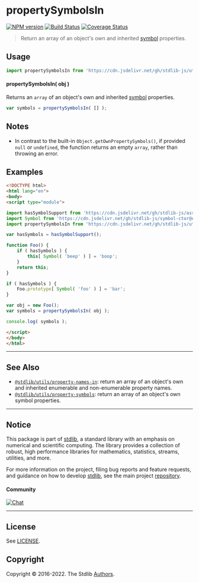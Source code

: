 <!--

@license Apache-2.0

Copyright (c) 2018 The Stdlib Authors.

Licensed under the Apache License, Version 2.0 (the "License");
you may not use this file except in compliance with the License.
You may obtain a copy of the License at

   http://www.apache.org/licenses/LICENSE-2.0

Unless required by applicable law or agreed to in writing, software
distributed under the License is distributed on an "AS IS" BASIS,
WITHOUT WARRANTIES OR CONDITIONS OF ANY KIND, either express or implied.
See the License for the specific language governing permissions and
limitations under the License.

-->

# propertySymbolsIn

[![NPM version][npm-image]][npm-url] [![Build Status][test-image]][test-url] [![Coverage Status][coverage-image]][coverage-url] <!-- [![dependencies][dependencies-image]][dependencies-url] -->

> Return an array of an object's own and inherited [symbol][@stdlib/symbol/ctor] properties.



<section class="usage">

## Usage

```javascript
import propertySymbolsIn from 'https://cdn.jsdelivr.net/gh/stdlib-js/utils-property-symbols-in@esm/index.mjs';
```

#### propertySymbolsIn( obj )

Returns an `array` of an object's own and inherited [symbol][@stdlib/symbol/ctor] properties.

```javascript
var symbols = propertySymbolsIn( [] );
```

</section>

<!-- /.usage -->

<section class="notes">

## Notes

-   In contrast to the built-in `Object.getOwnPropertySymbols()`, if provided `null` or `undefined`, the function returns an empty `array`, rather than throwing an error.

</section>

<!-- /.notes -->

<section class="examples">

## Examples

<!-- eslint no-undef: "error" -->

```html
<!DOCTYPE html>
<html lang="en">
<body>
<script type="module">

import hasSymbolSupport from 'https://cdn.jsdelivr.net/gh/stdlib-js/assert-has-symbol-support@esm/index.mjs';
import Symbol from 'https://cdn.jsdelivr.net/gh/stdlib-js/symbol-ctor@esm/index.mjs';
import propertySymbolsIn from 'https://cdn.jsdelivr.net/gh/stdlib-js/utils-property-symbols-in@esm/index.mjs';

var hasSymbols = hasSymbolSupport();

function Foo() {
    if ( hasSymbols ) {
        this[ Symbol( 'beep' ) ] = 'boop';
    }
    return this;
}

if ( hasSymbols ) {
    Foo.prototype[ Symbol( 'foo' ) ] = 'bar';
}

var obj = new Foo();
var symbols = propertySymbolsIn( obj );

console.log( symbols );

</script>
</body>
</html>
```

</section>

<!-- /.examples -->

<!-- Section for related `stdlib` packages. Do not manually edit this section, as it is automatically populated. -->

<section class="related">

* * *

## See Also

-   <span class="package-name">[`@stdlib/utils/property-names-in`][@stdlib/utils/property-names-in]</span><span class="delimiter">: </span><span class="description">return an array of an object's own and inherited enumerable and non-enumerable property names.</span>
-   <span class="package-name">[`@stdlib/utils/property-symbols`][@stdlib/utils/property-symbols]</span><span class="delimiter">: </span><span class="description">return an array of an object's own symbol properties.</span>

</section>

<!-- /.related -->

<!-- Section for all links. Make sure to keep an empty line after the `section` element and another before the `/section` close. -->


<section class="main-repo" >

* * *

## Notice

This package is part of [stdlib][stdlib], a standard library with an emphasis on numerical and scientific computing. The library provides a collection of robust, high performance libraries for mathematics, statistics, streams, utilities, and more.

For more information on the project, filing bug reports and feature requests, and guidance on how to develop [stdlib][stdlib], see the main project [repository][stdlib].

#### Community

[![Chat][chat-image]][chat-url]

---

## License

See [LICENSE][stdlib-license].


## Copyright

Copyright &copy; 2016-2022. The Stdlib [Authors][stdlib-authors].

</section>

<!-- /.stdlib -->

<!-- Section for all links. Make sure to keep an empty line after the `section` element and another before the `/section` close. -->

<section class="links">

[npm-image]: http://img.shields.io/npm/v/@stdlib/utils-property-symbols-in.svg
[npm-url]: https://npmjs.org/package/@stdlib/utils-property-symbols-in

[test-image]: https://github.com/stdlib-js/utils-property-symbols-in/actions/workflows/test.yml/badge.svg?branch=main
[test-url]: https://github.com/stdlib-js/utils-property-symbols-in/actions/workflows/test.yml?query=branch:main

[coverage-image]: https://img.shields.io/codecov/c/github/stdlib-js/utils-property-symbols-in/main.svg
[coverage-url]: https://codecov.io/github/stdlib-js/utils-property-symbols-in?branch=main

<!--

[dependencies-image]: https://img.shields.io/david/stdlib-js/utils-property-symbols-in.svg
[dependencies-url]: https://david-dm.org/stdlib-js/utils-property-symbols-in/main

-->

[chat-image]: https://img.shields.io/gitter/room/stdlib-js/stdlib.svg
[chat-url]: https://gitter.im/stdlib-js/stdlib/

[stdlib]: https://github.com/stdlib-js/stdlib

[stdlib-authors]: https://github.com/stdlib-js/stdlib/graphs/contributors

[umd]: https://github.com/umdjs/umd
[es-module]: https://developer.mozilla.org/en-US/docs/Web/JavaScript/Guide/Modules

[deno-url]: https://github.com/stdlib-js/utils-property-symbols-in/tree/deno
[umd-url]: https://github.com/stdlib-js/utils-property-symbols-in/tree/umd
[esm-url]: https://github.com/stdlib-js/utils-property-symbols-in/tree/esm
[branches-url]: https://github.com/stdlib-js/utils-property-symbols-in/blob/main/branches.md

[stdlib-license]: https://raw.githubusercontent.com/stdlib-js/utils-property-symbols-in/main/LICENSE

[@stdlib/symbol/ctor]: https://github.com/stdlib-js/symbol-ctor/tree/esm

<!-- <related-links> -->

[@stdlib/utils/property-names-in]: https://github.com/stdlib-js/utils-property-names-in/tree/esm

[@stdlib/utils/property-symbols]: https://github.com/stdlib-js/utils-property-symbols/tree/esm

<!-- </related-links> -->

</section>

<!-- /.links -->
